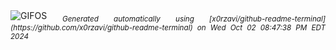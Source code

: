 <div align="justify">
<picture>
    <source media="(prefers-color-scheme: dark)" srcset="https://i.ibb.co/gyCx5G7/output-gif.gif">
    <source media="(prefers-color-scheme: light)" srcset="https://i.ibb.co/gyCx5G7/output-gif.gif">
    <img alt="GIFOS" src="https://i.ibb.co/gyCx5G7/output-gif.gif">
</picture>
<sub><i>Generated automatically using [x0rzavi/github-readme-terminal](https://github.com/x0rzavi/github-readme-terminal) on Wed Oct 02 08:47:38 PM EDT 2024</i></sub>
</div>

<!--  -->